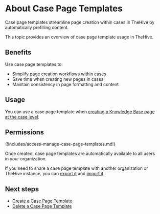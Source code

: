 # About Case Page Templates

Case page templates streamline page creation within cases in TheHive by automatically prefilling content.

This topic provides an overview of case page template usage in TheHive.

## Benefits

Use case page templates to:

* Simplify page creation workflows within cases
* Save time when creating new pages in cases
* Maintain consistency in page formatting and content

## Usage

You can use a case page template when [creating a Knowledge Base page at the case level](../../../../knowledge-base/create-a-knowledge-base-page.md#create-a-page-at-the-case-level).

## Permissions

{!includes/access-manage-case-page-templates.md!}

Once created, case page templates are automatically available to all users in your organization.

If you need to share a case page template with another organization or TheHive instance, you can [export it](export-a-case-page-template.md) and [import it](import-a-case-page-template.md).

<h2>Next steps</h2>

* [Create a Case Page Template](create-a-case-page-template.md)
* [Delete a Case Page Template](delete-a-case-page-template.md)